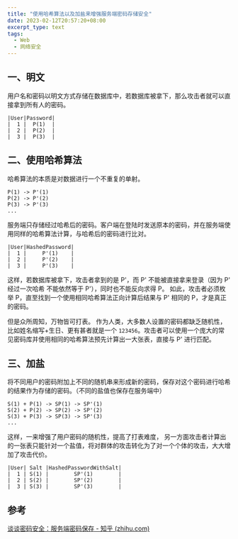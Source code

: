 ```yaml
---
title: "使用哈希算法以及加盐来增强服务端密码存储安全"
date: 2023-02-12T20:57:20+08:00
excerpt_type: text
tags: 
  - Web
  - 网络安全
---
```


<!-- more -->

## 一、明文

用户名和密码以明文方式存储在数据库中，若数据库被拿下，那么攻击者就可以直接拿到所有人的密码。

```
|User|Password|
|  1 |  P(1)  |
|  2 |  P(2)  |
|  3 |  P(3)  |
```

## 二、使用哈希算法

哈希算法的本质是对数据进行一个不重复的单射。

```
P(1) -> P'(1)
P(2) -> P'(2)
P(3) -> P'(3)
...
```

服务端只存储经过哈希后的密码。客户端在登陆时发送原本的密码，并在服务端使用同样的哈希算法计算，与哈希后的密码进行比对。

```
|User|HashedPassword|
|  1 |     P'(1)    |
|  2 |     P'(2)    |
|  3 |     P'(3)    |
```

这样，若数据库被拿下，攻击者拿到的是 P'，而 P' 不能被直接拿来登录（因为 P' 经过一次哈希 不能依然等于 P'），同时也不能反向求得 P。
如此，攻击者必须枚举 P，直至找到一个使用相同哈希算法正向计算后结果与 P' 相同的 P，才是真正的密码。

但是众所周知，万物皆可打表。
作为人类，大多数人设置的密码都缺乏随机性，比如姓名缩写+生日、更有甚者就是一个 `123456`。攻击者可以使用一个庞大的常见密码库并使用相同的哈希算法预先计算出一大张表，直接与 P' 进行匹配。

## 三、加盐

将不同用户的密码附加上不同的随机串来形成新的密码，保存对这个密码进行哈希的结果作为存储的密码。（不同的盐值也保存在服务端中）

```
S(1) + P(1) -> SP(1) -> SP'(1)
S(2) + P(2) -> SP(2) -> SP'(2)
S(3) + P(3) -> SP(3) -> SP'(3)
...
```

这样，一来增强了用户密码的随机性，提高了打表难度，
另一方面攻击者计算出的一张表只能针对一个盐值，将对群体的攻击转化为了对一个个体的攻击，大大增加了攻击代价。

```
|User| Salt |HashedPasswordWithSalt|
|  1 | S(1) |        SP'(1)        |
|  2 | S(2) |        SP'(2)        |
|  3 | S(3) |        SP'(3)        |
```

## 参考

[谈谈密码安全：服务端密码保存 - 知乎 (zhihu.com)](https://zhuanlan.zhihu.com/p/20407064)